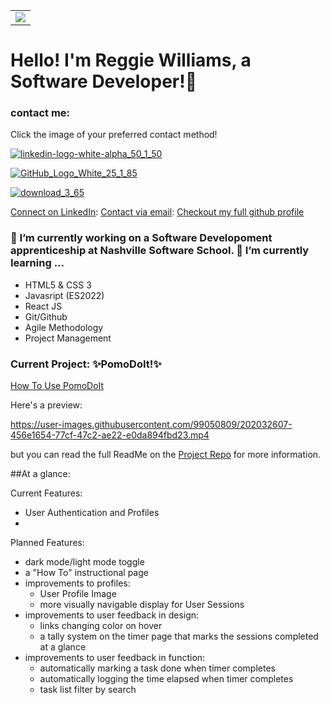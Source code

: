 <!-- 
 todo: 
- ✅insert project link  
- insert video link
- insert landing page Gif/Preview
- brainstorm necessary sections
- retape that walkthrough of your site (maybe could be your taping of yoru front end capstone??)
- include contacts:
  - email 
  - linkedIn
  - Github Profile 
-->


<table>
  <tr>
    <td valign="top">
     <a href="https://www.linkedin.com/in/reggie-williams-jr"> 
      <img src="https://user-images.githubusercontent.com/99050809/202236439-fe2295d0-8d4b-414f-a5f3-0cb8a1366c4c.png"></td>
     </a>
  </tr>
</table>

# Hello! I'm Reggie Williams, a Software Developer!👋
### contact me:
Click the image of your preferred contact method!

[![linkedin-logo-white-alpha_50_1_50](https://user-images.githubusercontent.com/99050809/202236439-fe2295d0-8d4b-414f-a5f3-0cb8a1366c4c.png)](https://www.linkedin.com/in/reggie-williams-jr/)

[![GitHub_Logo_White_25_1_85](https://user-images.githubusercontent.com/99050809/202237143-eea6b8d1-ace5-4b4e-9b83-85d5949c4fd1.png)](https://github.com/yungreg)

[![download_3_65](https://user-images.githubusercontent.com/99050809/202238198-2c64a38c-eeec-4fe4-9e76-b88694f4212a.png)](https://mailto:rlwjr433@gmail.com/)



[Connect on LinkedIn](https://www.linkedin.com/in/reggie-williams-jr/):
[Contact via email](mailto:rlwjr433@gmail.com):
[Checkout my full github profile](https://github.com/yungreg)

### 🔭 I’m currently working on a Software Developoment apprenticeship at Nashville Software School. 🌱 I’m currently learning ...
- HTML5 & CSS 3
- Javasript (ES2022)
- React JS
- Git/Github
- Agile Methodology
- Project Management

### Current Project: ✨PomoDoIt!✨ <!-- eventually this title should lead to the propduction version-->
[How To Use PomoDoIt](https://youtu.be/A8ErLGWZHAY)

Here's a preview:


https://user-images.githubusercontent.com/99050809/202032607-456e1654-77cf-47c2-ae22-e0da894fbd23.mp4


but you can read the full ReadMe on the [Project Repo](https://github.com/yungreg/pomodoit-app/tree/DEMO) for more information.

##At a glance: 

Current Features:
- User Authentication and Profiles
- 

Planned Features:
- dark mode/light mode toggle
- a "How To" instructional page
- improvements to profiles: 
  - User Profile Image 
  - more visually navigable display for User Sessions
- improvements to user feedback in design:
  - links changing color on hover
  - a tally system on the timer page that marks the sessions completed at a glance
- improvements to user feedback in function:
  - automatically marking a task done when timer completes
  - automatically logging the time elapsed when timer completes
  - task list filter by search

<!--
**yungreg/yungreg** is a ✨ _special_ ✨ repository because its `README.md` (this file) appears on your GitHub profile.

Here are some ideas to get you started:




https://github.com/yungreg/pomodoit-app/tree/DEMO


- 👯 I’m looking to collaborate on ...
- 🤔 I’m looking for help with ...
- 💬 Ask me about ...
- 📫 How to reach me: ...
- 😄 Pronouns: ...
- ⚡ Fun fact: ...
-->
